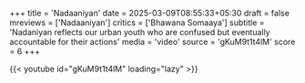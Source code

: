 +++
title = 'Nadaaniyan'
date = 2025-03-09T08:55:33+05:30
draft = false
mreviews = ['Nadaaniyan']
critics = ['Bhawana Somaaya']
subtitle = 'Nadaniyan reflects our urban youth who are confused but eventually accountable for their actions'
media = 'video'
source = 'gKuM9t1t4lM'
score = 6
+++

{{< youtube id="gKuM9t1t4lM" loading="lazy" >}}
